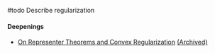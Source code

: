 #todo Describe regularization

#### Deepenings
- [On Representer Theorems and Convex Regularization](https://ydecastro.github.io/research/paper23.pdf) [(Archived)](https://web.archive.org/web/20220831/https://ydecastro.github.io/research/paper23.pdf)
